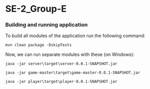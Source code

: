 # SE-2_Group-E

### Building and running application
To build all modules of the application run the following command:
```$xslt
mvn clean package -DskipTests
```

Now, we can run separate modules with these (on Windows):
```$xslt
java -jar server\target\server-0.0.1-SNAPSHOT.jar
``` 
```$xslt
java -jar game-master\target\game-master-0.0.1-SNAPSHOT.jar
``` 
```$xslt
java -jar player\target\player-0.0.1-SNAPSHOT.jar
``` 
